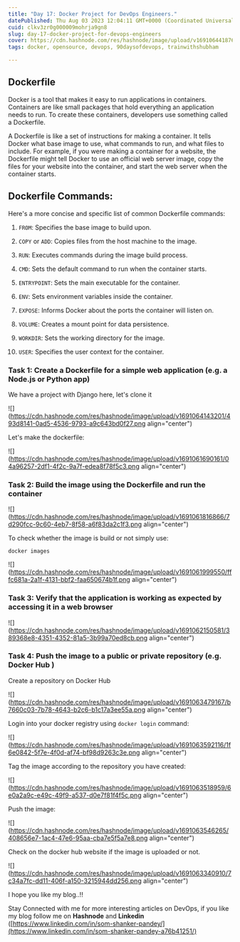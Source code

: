 ```yaml
---
title: "Day 17: Docker Project for DevOps Engineers."
datePublished: Thu Aug 03 2023 12:04:11 GMT+0000 (Coordinated Universal Time)
cuid: clkv3zr0g000009mohrja9gn8
slug: day-17-docker-project-for-devops-engineers
cover: https://cdn.hashnode.com/res/hashnode/image/upload/v1691064418768/436ee5bb-556c-4c89-b71f-a4d77678612e.jpeg
tags: docker, opensource, devops, 90daysofdevops, trainwithshubham

---
```


## Dockerfile

Docker is a tool that makes it easy to run applications in containers. Containers are like small packages that hold everything an application needs to run. To create these containers, developers use something called a Dockerfile.

A Dockerfile is like a set of instructions for making a container. It tells Docker what base image to use, what commands to run, and what files to include. For example, if you were making a container for a website, the Dockerfile might tell Docker to use an official web server image, copy the files for your website into the container, and start the web server when the container starts.

## Dockerfile Commands:

Here's a more concise and specific list of common Dockerfile commands:

1. `FROM`: Specifies the base image to build upon.
    
2. `COPY` or `ADD`: Copies files from the host machine to the image.
    
3. `RUN`: Executes commands during the image build process.
    
4. `CMD`: Sets the default command to run when the container starts.
    
5. `ENTRYPOINT`: Sets the main executable for the container.
    
6. `ENV`: Sets environment variables inside the container.
    
7. `EXPOSE`: Informs Docker about the ports the container will listen on.
    
8. `VOLUME`: Creates a mount point for data persistence.
    
9. `WORKDIR`: Sets the working directory for the image.
    
10. `USER`: Specifies the user context for the container.
    

### Task 1: Create a Dockerfile for a simple web application (e.g. a Node.js or Python app)

We have a project with Django here, let's clone it

![](https://cdn.hashnode.com/res/hashnode/image/upload/v1691064143201/493d8141-0ad5-4536-9793-a9c643bd0f27.png align="center")

Let's make the dockerfile:

![](https://cdn.hashnode.com/res/hashnode/image/upload/v1691061690161/04a96257-2df1-4f2c-9a7f-edea8f78f5c3.png align="center")

### Task 2: Build the image using the Dockerfile and run the container

![](https://cdn.hashnode.com/res/hashnode/image/upload/v1691061816866/7d290fcc-9c60-4eb7-8f58-a6f83da2c1f3.png align="center")

To check whether the image is build or not simply use:

```plaintext
docker images
```

![](https://cdn.hashnode.com/res/hashnode/image/upload/v1691061999550/fffc681a-2a1f-4131-bbf2-faa650674b1f.png align="center")

### Task 3: Verify that the application is working as expected by accessing it in a web browser

![](https://cdn.hashnode.com/res/hashnode/image/upload/v1691062150581/389368e8-4351-4352-81a5-3b99a70ed8cb.png align="center")

### Task 4: Push the image to a public or private repository (e.g. Docker Hub )

Create a repository on Docker Hub

![](https://cdn.hashnode.com/res/hashnode/image/upload/v1691063479167/b7660c03-7b78-4643-b2c6-b1c17a3ee55a.png align="center")

Login into your docker registry using `docker login` command:

![](https://cdn.hashnode.com/res/hashnode/image/upload/v1691063592116/1f6e0842-5f7e-4f0d-af74-bf98d9263c3e.png align="center")

Tag the image according to the repository you have created:

![](https://cdn.hashnode.com/res/hashnode/image/upload/v1691063518959/6e0a2a9c-e49c-49f9-a537-d0e7f81f4f5c.png align="center")

Push the image:

![](https://cdn.hashnode.com/res/hashnode/image/upload/v1691063546265/408656e7-1ac4-47e6-95aa-cba7e5f5a7e8.png align="center")

Check on the docker hub website if the image is uploaded or not.

![](https://cdn.hashnode.com/res/hashnode/image/upload/v1691063340910/7c34a7fc-dd11-406f-a150-3215944dd256.png align="center")

I hope you like my blog..!!

Stay Connected with me for more interesting articles on DevOps, if you like my blog follow me on **Hashnode** and **Linkedin** ([https://www.linkedin.com/in/som-shanker-pandey/](https://www.linkedin.com/in/som-shanker-pandey-a76b41251/)